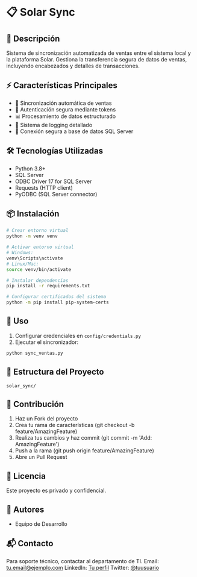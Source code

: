 # 📋 Solar Sync

## 📝 Descripción
Sistema de sincronización automatizada de ventas entre el sistema local y la plataforma Solar. Gestiona la transferencia segura de datos de ventas, incluyendo encabezados y detalles de transacciones.

## ⚡️ Características Principales
- 🔄 Sincronización automática de ventas
- 🔐 Autenticación segura mediante tokens
- 📊 Procesamiento de datos estructurado
- 📝 Sistema de logging detallado
- 🔌 Conexión segura a base de datos SQL Server

## 🛠️ Tecnologías Utilizadas
- Python 3.8+
- SQL Server
- ODBC Driver 17 for SQL Server
- Requests (HTTP client)
- PyODBC (SQL Server connector)

## 📦 Instalación
```bash
# Crear entorno virtual
python -m venv venv

# Activar entorno virtual
# Windows:
venv\Scripts\activate
# Linux/Mac:
source venv/bin/activate

# Instalar dependencias
pip install -r requirements.txt

# Configurar certificados del sistema
python -m pip install pip-system-certs
```

## 🚀 Uso
1. Configurar credenciales en `config/credentials.py`
2. Ejecutar el sincronizador:
```python
python sync_ventas.py
```

## 📁 Estructura del Proyecto
```
solar_sync/

```

## 🤝 Contribución
1. Haz un Fork del proyecto
2. Crea tu rama de características (git checkout -b feature/AmazingFeature)
3. Realiza tus cambios y haz commit (git commit -m 'Add: AmazingFeature')
4. Push a la rama (git push origin feature/AmazingFeature)
5. Abre un Pull Request

## 📄 Licencia
Este proyecto es privado y confidencial.

## 👥 Autores
- Equipo de Desarrollo

## 📬 Contacto
Para soporte técnico, contactar al departamento de TI.
Email: tu.email@ejemplo.com
LinkedIn: [Tu perfil](URL)
Twitter: [@tuusuario](URL)